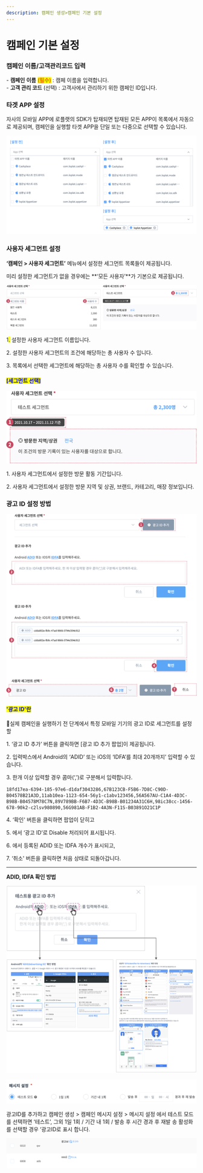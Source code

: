 ```yaml
---
description: 캠페인 생성>캠페인 기본 설정
---
```


# 캠페인 기본 설정

### 캠페인 이름/고객관리코드 입력

\- **캠페인** **이름** <mark style="color:red;">(필수)</mark> : 캠페 이름을 입력합니다.\
\- **고객 관리 코드** (선택) : 고객사에서 관리하기 위한 캠페인 ID입니다.

### **타겟 APP 설정**

자사의 모바일 APP에 로플랫의 SDK가 탑재되면 탑재된 모든 APP이 목록에서 자동으로 제공되며, 캠페인을 실행할 타겟 APP을 단일 또는 다중으로 선택할 수 있습니다.

![](<../../.gitbook/assets/image (12) (1).png>)

### **사용자 세그먼트 설정**

**‘캠페인 > 사용자 세그먼트’** 메뉴에서 설정한 세그먼트 목록들이 제공됩니다.

미리 설정한 세그먼트가 없을 경우에는 **‘모든 사용자’**가 기본으로 제공됩니다.

![](<../../.gitbook/assets/image (52).png>)

1<mark style="color:blue;">.</mark> 설정한 사용자 세그먼트 이름입니다.

2\. 설정한 사용자 세그먼트의 조건에 해당하는 총 사용자 수 입니다.

3\. 목록에서 선택한 세그먼트에 해당하는 총 사용자 수를 확인할 수 있습니다.

#### <mark style="color:blue;">**\[세그먼트 선택]**</mark>

![](<../../.gitbook/assets/image (80).png>)

1\. 사용자 세그먼트에서 설정한 방문 활동 기간입니다.

2\. 사용자 세그먼트에서 설정한 방문 지역 및 상권, 브랜드, 카테고리, 매장 정보입니다.

### **광고 ID 설정 방법**

![](<../../.gitbook/assets/image (44).png>)

#### <mark style="color:blue;">'광고 ID'란</mark>

실제 캠페인을 실행하기 전 단계에서 특정 모바일 기기의 광고 ID로 세그먼트를 설정할&#x20;

1\. ‘광고 ID 추가’ 버튼을 클릭하면 \[광고 ID 추가 팝업]이 제공됩니다.

2\. 입력박스에서 Android의 ‘ADID’ 또는 iOS의 ‘IDFA’를 최대 20개까지’ 입력할 수 있습니다.

3\. 한개 이상 입력할 경우 콤마(‘,’)로 구분해서 입력합니다.

```
18fd17ea-6394-185-97e6-d1daf3043286,67B123CB-F5B6-7D8C-C90D-B04578B21A3D,11ab10ea-1123-654-56y1-c1abv123456,56A567AU-C1A4-4D3C-B98B-B04578M78C7N,89V789BB-F6B7-4D3C-B98B-B01234A31C6H,98ic38cc-1456-678-90k2-c2lsv980890,56G981AB-F1B2-4A3N-F11S-B03891O21C1P
```

4\. ‘확인' 버튼을 클릭하면 팝업이 닫히고

5\. 에서 ‘광고 ID’로 Disable 처리되어 표시됩니다.

6\. 에서 등록된 ADID 또는 IDFA 개수가 표시되고,

7\. ‘취소' 버튼을 클릭하면 처음 상태로 되돌아갑니다.

***

**ADID, IDFA 확인 방법**

![](<../../.gitbook/assets/image (28).png>)

![](<../../.gitbook/assets/image (50).png>)

광고ID를 추가하고 캠페인 생성 > 캠페인 메시지 설정 > 메시지 설정 에서 테스트 모드를 선택하면 ‘테스트’, 그외 1일 1회 / 기간 내 1회 / 발송 후 시간 경과 후 재발 송 활성화 를 선택할 경우 ‘광고ID로 표시 합니다.

![](<../../.gitbook/assets/image (31).png>)
